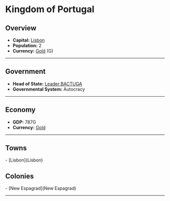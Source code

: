 # <!--NAME-->Kingdom of Portugal<!--NAME-->

## Overview

- **Capital:** <!--CAPITAL_LINK-->[Lisbon](Lisbon)<!--CAPITAL_LINK-->
- **Population:** <!--POPULATION-->2<!--POPULATION-->
- **Currency:** <!--CURRENCY_LINK-->[Gold](Gold)<!--CURRENCY_LINK--> (<!--CURRENCY_ABV-->G<!--CURRENCY_ABV-->)

---

## Government

- **Head of State:** <!--LEADER_TITLE_LINK-->[Leader BACTUGA](BACTUGA)<!--LEADER_TITLE_LINK-->
- **Governmental System:** <!--GOVERNMENT-->Autocracy<!--GOVERNMENT-->

---

## Economy

- **GDP:** <!--GDP-->787G<!--GDP-->
- **Currency:** <!--CURRENCY_LINK-->[Gold](Gold)<!--CURRENCY_LINK-->

---

## Towns

<!--TOWNS-->- [Lisbon](Lisbon)<!--TOWNS-->

## Colonies

<!--COLONIES-->- [New Espagrad](New Espagrad)<!--COLONIES-->

---